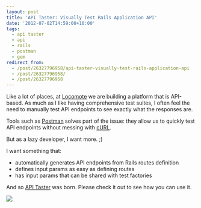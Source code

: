 ```yaml
---
layout: post
title: 'API Taster: Visually Test Rails Application API'
date: '2012-07-02T14:59:00+10:00'
tags:
  - api taster
  - api
  - rails
  - postman
  - gem
redirect_from:
  - /post/26327796958/api-taster-visually-test-rails-application-api
  - /post/26327796958/
  - /post/26327796958
---
```


Like a lot of places, at [Locomote](http://locomote.com.au) we are building a platform that is API-based. As much as I like having comprehensive test suites, I often feel the need to manually test API endpoints to see exactly what the responses are.

Tools such as [Postman](https://chrome.google.com/webstore/detail/fdmmgilgnpjigdojojpjoooidkmcomcm) solves part of the issue: they allow us to quickly test API endpoints without messing with [cURL](http://curl.haxx.se/).

But as a lazy developer, I want more. ;)

I want something that:

- automatically generates API endpoints from Rails routes definition
- defines input params as easy as defining routes
- has input params that can be shared with test factories

And so [API Taster](https://github.com/fredwu/api_taster) was born. Please check it out to see how you can use it.

![](/img/posts/old/8Dnto.png)
